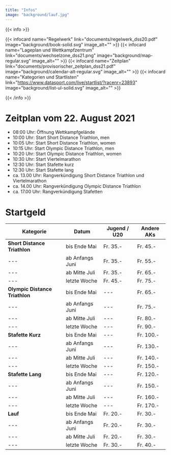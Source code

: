 ```yaml
---
title: "Infos"
image: "background/lauf.jpg"
---
```


{{< info >}}

{{< infocard name="Regelwerk" link="documents/regelwerk_dss20.pdf" image="background/book-solid.svg" image_alt="" >}}
{{< infocard name="Lageplan und Wettkampfzentrum" link="documents/wechselzone_dss21.png" image="background/map-regular.svg" image_alt="" >}}
{{< infocard name="Zeitplan" link="documents/provisorischer_zeitplan_dss21.pdf" image="background/calendar-alt-regular.svg" image_alt="" >}}
{{< infocard name="Kategorien und Startlisten" link="https://www.datasport.com/live/startlist/?racenr=23893" image="background/list-ul-solid.svg" image_alt="" >}}

{{< /info >}}

# Zeitplan vom 22. August 2021

- 08:00 Uhr: Öffnung Wettkampfgelände
- 10:00 Uhr: Start Short Distance Triathlon, men
- 10:05 Uhr: Start Short Distance Triathlon, women
- 10:15 Uhr: Start Olympic Distance Triathlon, men
- 10:20 Uhr: Start Olympic Distance Triathlon, women
- 10:30 Uhr: Start Viertelmarathon
- 12:30 Uhr: Start Stafette kurz
- 12:30 Uhr: Start Stafette lang
- ca. 13.00 Uhr: Rangverkündigung Short Distance Triathlon und Viertelmarathon
- ca. 14.00 Uhr: Rangverkündigung Olympic Distance Triathlon
- ca. 17.00 Uhr: Rangverkündigung Stafetten

# Startgeld

Kategorie | Datum | Jugend / U20 | Andere AKs
--- | --- | --- | ---
**Short Distance Triathlon** | bis Ende Mai | Fr. 35.- | Fr. 45.-
--- | ab Anfangs Juni | Fr. 35.- | Fr. 55.-
--- | ab Mitte Juli | Fr. 35.- | Fr. 65.-
--- | letzte Woche | Fr. 45.- | Fr. 75.-
**Olympic Distance Triathlon** | bis Ende Mai | --- | Fr. 65.-
--- | ab Anfangs Juni | --- | Fr. 75.-
--- | ab Mitte Juli | --- | Fr. 80.-
--- | letzte Woche | --- | Fr. 90.-
**Stafette Kurz** | bis Ende Mai | --- | Fr. 100.-
--- | ab Anfangs Juni | --- | Fr. 130.-
--- | ab Mitte Juli | --- | Fr. 140.-
--- | letzte Woche | --- | Fr. 150.-
**Stafette Lang** | bis Ende Mai | --- | Fr. 120.-
--- | ab Anfangs Juni | --- | Fr. 150.-
--- | ab Mitte Juli | --- | Fr. 160.-
--- | letzte Woche | --- | Fr. 170.-
**Lauf** | bis Ende Mai | Fr. 20.- | Fr. 30.-
--- | ab Anfangs Juni | Fr. 20.- | Fr. 30.-
--- | ab Mitte Juli | Fr. 20.- | Fr. 30.-
--- | letzte Woche | Fr. 30.- | Fr. 40.-
